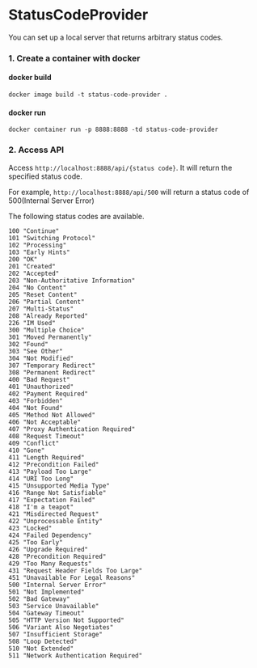 # StatusCodeProvider

You can set up a local server that returns arbitrary status codes.

### 1. Create a container with docker

#### docker build
```
docker image build -t status-code-provider .
```

#### docker run
```
docker container run -p 8888:8888 -td status-code-provider
```

### 2. Access API

Access `http://localhost:8888/api/{status code}`.
It will return the specified status code.

For example, `http://localhost:8888/api/500` will return a status code of 500(Internal Server Error)

The following status codes are available.

```
100 "Continue"
101 "Switching Protocol"
102 "Processing"
103 "Early Hints"
200 "OK"
201 "Created"
202 "Accepted"
203 "Non-Authoritative Information"
204 "No Content"
205 "Reset Content"
206 "Partial Content"
207 "Multi-Status"
208 "Already Reported"
226 "IM Used"
300 "Multiple Choice"
301 "Moved Permanently"
302 "Found"
303 "See Other"
304 "Not Modified"
307 "Temporary Redirect"
308 "Permanent Redirect"
400 "Bad Request"
401 "Unauthorized"
402 "Payment Required"
403 "Forbidden"
404 "Not Found"
405 "Method Not Allowed"
406 "Not Acceptable"
407 "Proxy Authentication Required"
408 "Request Timeout"
409 "Conflict"
410 "Gone"
411 "Length Required"
412 "Precondition Failed"
413 "Payload Too Large"
414 "URI Too Long"
415 "Unsupported Media Type"
416 "Range Not Satisfiable"
417 "Expectation Failed"
418 "I'm a teapot"
421 "Misdirected Request"
422 "Unprocessable Entity"
423 "Locked"
424 "Failed Dependency"
425 "Too Early"
426 "Upgrade Required"
428 "Precondition Required"
429 "Too Many Requests"
431 "Request Header Fields Too Large"
451 "Unavailable For Legal Reasons"
500 "Internal Server Error"
501 "Not Implemented"
502 "Bad Gateway"
503 "Service Unavailable"
504 "Gateway Timeout"
505 "HTTP Version Not Supported"
506 "Variant Also Negotiates"
507 "Insufficient Storage"
508 "Loop Detected"
510 "Not Extended"
511 "Network Authentication Required"
```